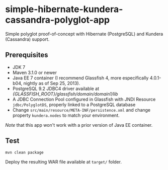 simple-hibernate-kundera-cassandra-polyglot-app
===============================================

Simple polyglot proof-of-concept with Hibernate (PostgreSQL) and Kundera (Cassandra) support.

## Prerequisites ##
- JDK 7
- Maven 3.1.0 or newer
- Java EE 7 container (I recommend Glassfish 4, more especifically 4.0.1-b04, nightly as of Sep 25, 2013).
- PostgreSQL 9.2 JDBC4 driver available at _{GLASSFISH_ROOT}/glassfish/domain/domain1/lib_
- A JDBC Connection Pool configured in Glassfish with JNDI Resource ```jdbc/PolyglotDS```, properly linked to a PostgreSQL database
- Change ```src/main/resource/META-INF/persistence.xml``` and change property ```kundera.nodes``` to match your environment.

*Note* that this app won't work with a prior version of Java EE container.

## Test ##
```
mvn clean package
```
Deploy the resulting WAR file available at ```target/``` folder.
